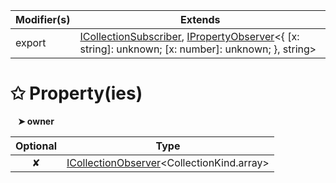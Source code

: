 | Modifier(s)                            | Extends                                    |
|----------------------------------------|--------------------------------------------|
| export | [ICollectionSubscriber](/runtime/interface/observation/icollectionsubscriber.md), [IPropertyObserver](/runtime/interface/observation/ipropertyobserver.md)&lt;{ [x: string]: unknown; [x: number]: unknown; }, string&gt; |

# &#10025; Property(ies)

&nbsp;&nbsp; **&#10148; owner**

| Optional                           | Type                         |
|:----------------------------------:|------------------------------|
| ✘ | [ICollectionObserver](/runtime/interface/observation/icollectionobserver.md)&lt;CollectionKind.array&gt; |